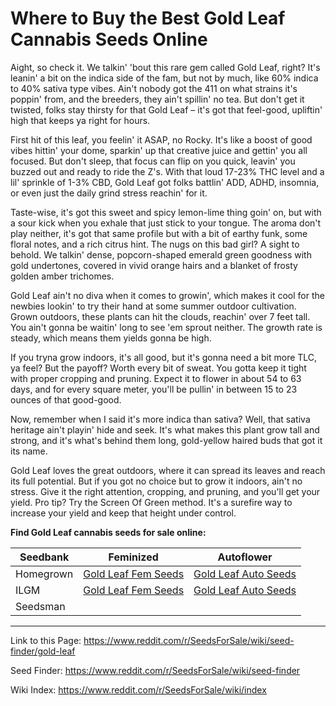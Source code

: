 # Where to Buy the Best Gold Leaf Cannabis Seeds Online

Aight, so check it. We talkin' 'bout this rare gem called Gold Leaf, right? It's leanin' a bit on the indica side of the fam, but not by much, like 60% indica to 40% sativa type vibes. Ain't nobody got the 411 on what strains it's poppin' from, and the breeders, they ain't spillin' no tea. But don't get it twisted, folks stay thirsty for that Gold Leaf – it's got that feel-good, upliftin' high that keeps ya right for hours.

First hit of this leaf, you feelin' it ASAP, no Rocky. It's like a boost of good vibes hittin' your dome, sparkin' up that creative juice and gettin' you all focused. But don't sleep, that focus can flip on you quick, leavin' you buzzed out and ready to ride the Z's. With that loud 17-23% THC level and a lil' sprinkle of 1-3% CBD, Gold Leaf got folks battlin' ADD, ADHD, insomnia, or even just the daily grind stress reachin' for it.

Taste-wise, it's got this sweet and spicy lemon-lime thing goin' on, but with a sour kick when you exhale that just stick to your tongue. The aroma don't play neither, it's got that same profile but with a bit of earthy funk, some floral notes, and a rich citrus hint. The nugs on this bad girl? A sight to behold. We talkin' dense, popcorn-shaped emerald green goodness with gold undertones, covered in vivid orange hairs and a blanket of frosty golden amber trichomes.

Gold Leaf ain't no diva when it comes to growin', which makes it cool for the newbies lookin' to try their hand at some summer outdoor cultivation. Grown outdoors, these plants can hit the clouds, reachin' over 7 feet tall. You ain't gonna be waitin' long to see 'em sprout neither. The growth rate is steady, which means them yields gonna be high.

If you tryna grow indoors, it's all good, but it's gonna need a bit more TLC, ya feel? But the payoff? Worth every bit of sweat. You gotta keep it tight with proper cropping and pruning. Expect it to flower in about 54 to 63 days, and for every square meter, you'll be pullin' in between 15 to 23 ounces of that good-good.

Now, remember when I said it's more indica than sativa? Well, that sativa heritage ain't playin' hide and seek. It's what makes this plant grow tall and strong, and it's what's behind them long, gold-yellow haired buds that got it its name.

Gold Leaf loves the great outdoors, where it can spread its leaves and reach its full potential. But if you got no choice but to grow it indoors, ain't no stress. Give it the right attention, cropping, and pruning, and you'll get your yield. Pro tip? Try the Screen Of Green method. It's a surefire way to increase your yield and keep that height under control.

**Find Gold Leaf cannabis seeds for sale online:**

| Seedbank  | Feminized | Autoflower |
|-----------|-----------|------------|
| Homegrown | [Gold Leaf Fem Seeds](https://homegrowncannabisco.com/products/gold-leaf-feminized-marijuana-seeds?a_aid=sale) | [Gold Leaf Auto Seeds](https://homegrowncannabisco.com/products/gold-leaf-autoflower-marijuana-seeds?a_aid=sale) |
| ILGM      | [Gold Leaf Fem Seeds](https://ilgm.com/products/gold-leaf-feminized-seeds?aff=2191) | [Gold Leaf Auto Seeds](https://ilgm.com/products/gold-leaf-autoflower-seeds?aff=2191) |
| Seedsman  |  |  |

___

Link to this Page: https://www.reddit.com/r/SeedsForSale/wiki/seed-finder/gold-leaf

Seed Finder: https://www.reddit.com/r/SeedsForSale/wiki/seed-finder

Wiki Index: https://www.reddit.com/r/SeedsForSale/wiki/index
